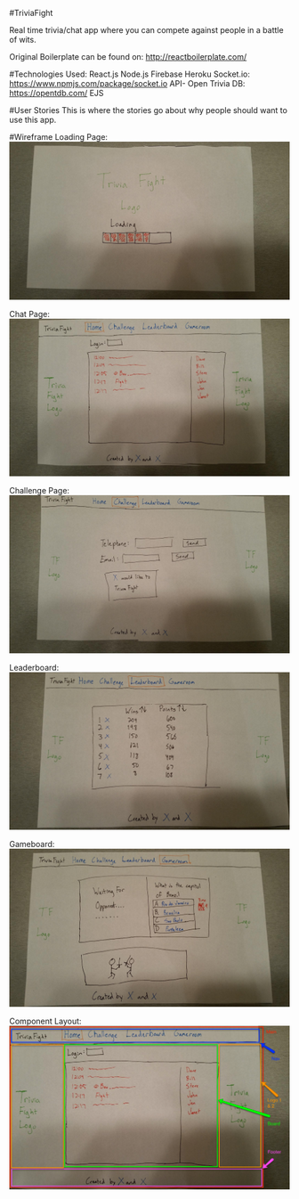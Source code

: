 #TriviaFight

Real time trivia/chat app where you can compete against people in a battle of wits.

Original Boilerplate can be found on: http://reactboilerplate.com/

#Technologies Used:
React.js
Node.js
Firebase
Heroku
Socket.io: https://www.npmjs.com/package/socket.io
API- Open Trivia DB: https://opentdb.com/
EJS

#User Stories
This is where the stories go about why people should want to use this app.

#Wireframe
Loading Page: ![Loading Page](/images/Wireframe1.jpg)

Chat Page: ![Chat Page](/images/Wireframe2.jpg)

Challenge Page: ![Alt Text](/images/Wireframe3.jpg)

Leaderboard: ![Alt Text](/images/Wireframe4.jpg)

Gameboard: ![Alt Text](/images/Wireframe5.jpg)

Component Layout: ![Alt Text](/images/ComponentLayout.png)

<!-- added staging branch. - delete this line -->
